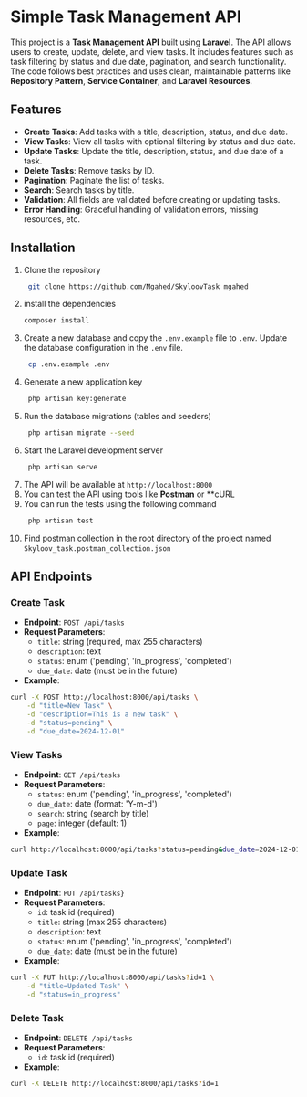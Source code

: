 # Simple Task Management API

This project is a **Task Management API** built using **Laravel**. The API allows users to create, update, delete, and view tasks. It includes features such as task filtering by status and due date, pagination, and search functionality. The code follows best practices and uses clean, maintainable patterns like **Repository Pattern**, **Service Container**, and **Laravel Resources**.

## Features

- **Create Tasks**: Add tasks with a title, description, status, and due date.
- **View Tasks**: View all tasks with optional filtering by status and due date.
- **Update Tasks**: Update the title, description, status, and due date of a task.
- **Delete Tasks**: Remove tasks by ID.
- **Pagination**: Paginate the list of tasks.
- **Search**: Search tasks by title.
- **Validation**: All fields are validated before creating or updating tasks.
- **Error Handling**: Graceful handling of validation errors, missing resources, etc.

## Installation

1. Clone the repository
   ```bash
    git clone https://github.com/Mgahed/SkyloovTask mgahed
    ```
2. install the dependencies
   ```bash
   composer install
   ```
3. Create a new database and copy the `.env.example` file to `.env`. Update the database configuration in the `.env` file.
   ```bash
    cp .env.example .env
    ```
4. Generate a new application key
   ```bash
    php artisan key:generate
    ```
5. Run the database migrations (tables and seeders)
   ```bash
    php artisan migrate --seed
    ```
6. Start the Laravel development server
   ```bash
    php artisan serve
    ```
7. The API will be available at `http://localhost:8000`
8. You can test the API using tools like **Postman** or **cURL
9. You can run the tests using the following command
   ```bash
    php artisan test
    ```
10. Find postman collection in the root directory of the project named `Skyloov_task.postman_collection.json`

## API Endpoints

### Create Task
- **Endpoint**: `POST /api/tasks`
- **Request Parameters**:
    - `title`: string (required, max 255 characters)
    - `description`: text
    - `status`: enum ('pending', 'in_progress', 'completed')
    - `due_date`: date (must be in the future)
- **Example**:
```bash
curl -X POST http://localhost:8000/api/tasks \
    -d "title=New Task" \
    -d "description=This is a new task" \
    -d "status=pending" \
    -d "due_date=2024-12-01"
```

### View Tasks
- **Endpoint**: `GET /api/tasks`
- **Request Parameters**:
    - `status`: enum ('pending', 'in_progress', 'completed')
    - `due_date`: date (format: 'Y-m-d')
    - `search`: string (search by title)
    - `page`: integer (default: 1)
- **Example**:
```bash
curl http://localhost:8000/api/tasks?status=pending&due_date=2024-12-01
```

### Update Task
- **Endpoint**: `PUT /api/tasks}`
- **Request Parameters**:
    - `id`: task id (required)
    - `title`: string (max 255 characters)
    - `description`: text
    - `status`: enum ('pending', 'in_progress', 'completed')
    - `due_date`: date (must be in the future)
- **Example**:
```bash
curl -X PUT http://localhost:8000/api/tasks?id=1 \
    -d "title=Updated Task" \
    -d "status=in_progress"
```

### Delete Task
- **Endpoint**: `DELETE /api/tasks`
- **Request Parameters**:
    - `id`: task id (required)
- **Example**:
```bash
curl -X DELETE http://localhost:8000/api/tasks?id=1
```
